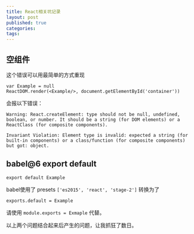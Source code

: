 ```yaml
---
title: React相关坑记录
layout: post
published: true
categories: 
tags: 
---
```


## 空组件

这个错误可以用最简单的方式重现

```
var Example = null
ReactDOM.render(<Example/>, document.getElementById('container'))
```

会报以下错误：
```
Warning: React.createElement: type should not be null, undefined, boolean, or number. It should be a string (for DOM elements) or a ReactClass (for composite components).

Invariant Violation: Element type is invalid: expected a string (for built-in components) or a class/function (for composite components) but got: object.
```

## babel@6 export default

```
export default Example
```
babel使用了 presets `['es2015', 'react', 'stage-2']` 转换为了
```
exports.default = Example
```

请使用 `module.exports = Exmaple` 代替。

以上两个问题结合起来后产生的问题，让我抓狂了数日。
